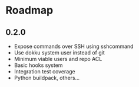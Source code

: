 # Roadmap

## 0.2.0

 * Expose commands over SSH using sshcommand
 * Use dokku system user instead of git
 * Minimum viable users and repo ACL
 * Basic hooks system
 * Integration test coverage
 * Python buildpack, others...